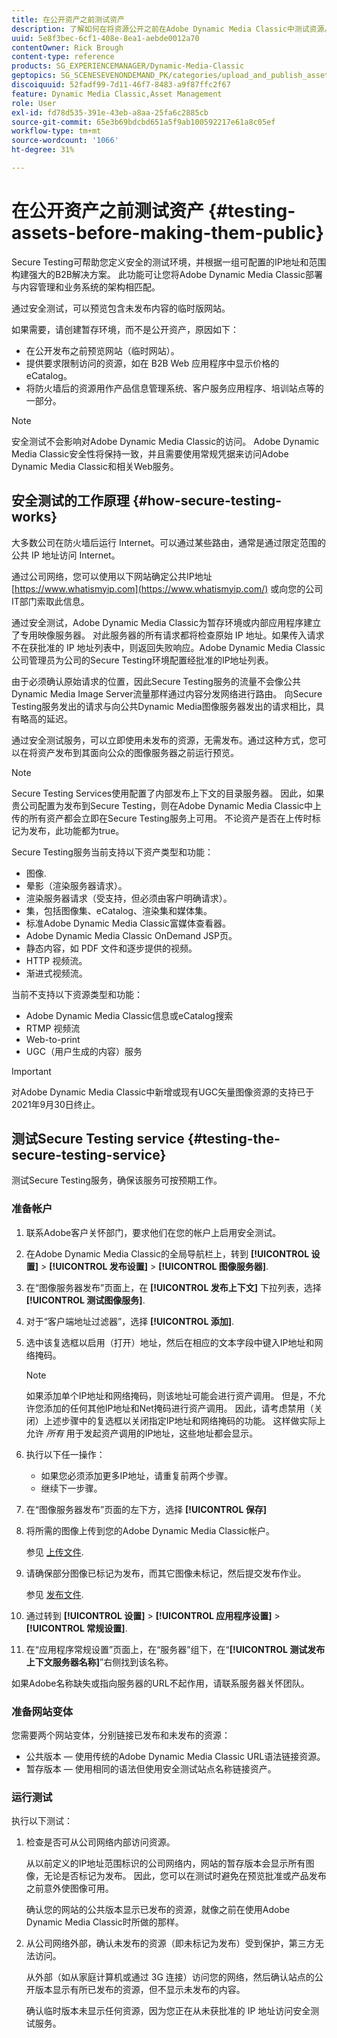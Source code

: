 ```yaml
---
title: 在公开资产之前测试资产
description: 了解如何在将资源公开之前在Adobe Dynamic Media Classic中测试资源。
uuid: 5e8f3bec-6cf1-408e-8ea1-aebde0012a70
contentOwner: Rick Brough
content-type: reference
products: SG_EXPERIENCEMANAGER/Dynamic-Media-Classic
geptopics: SG_SCENESEVENONDEMAND_PK/categories/upload_and_publish_assets
discoiquuid: 52fadf99-7d11-46f7-8483-a9f87ffc2f67
feature: Dynamic Media Classic,Asset Management
role: User
exl-id: fd78d535-391e-43eb-a8aa-25fa6c2885cb
source-git-commit: 65e3b69bdcbd651a5f9ab100592217e61a8c05ef
workflow-type: tm+mt
source-wordcount: '1066'
ht-degree: 31%

---
```


# 在公开资产之前测试资产 {#testing-assets-before-making-them-public}

Secure Testing可帮助您定义安全的测试环境，并根据一组可配置的IP地址和范围构建强大的B2B解决方案。 此功能可让您将Adobe Dynamic Media Classic部署与内容管理和业务系统的架构相匹配。

通过安全测试，可以预览包含未发布内容的临时版网站。

如果需要，请创建暂存环境，而不是公开资产，原因如下：

* 在公开发布之前预览网站（临时网站）。
* 提供要求限制访问的资源，如在 B2B Web 应用程序中显示价格的 eCatalog。
* 将防火墙后的资源用作产品信息管理系统、客户服务应用程序、培训站点等的一部分。

>[!NOTE]
>
>安全测试不会影响对Adobe Dynamic Media Classic的访问。 Adobe Dynamic Media Classic安全性将保持一致，并且需要使用常规凭据来访问Adobe Dynamic Media Classic和相关Web服务。

## 安全测试的工作原理 {#how-secure-testing-works}

大多数公司在防火墙后运行 Internet。可以通过某些路由，通常是通过限定范围的公共 IP 地址访问 Internet。

通过公司网络，您可以使用以下网站确定公共IP地址 [https://www.whatismyip.com](https://www.whatismyip.com/) 或向您的公司IT部门索取此信息。

通过安全测试，Adobe Dynamic Media Classic为暂存环境或内部应用程序建立了专用映像服务器。 对此服务器的所有请求都将检查原始 IP 地址。如果传入请求不在获批准的 IP 地址列表中，则返回失败响应。Adobe Dynamic Media Classic公司管理员为公司的Secure Testing环境配置经批准的IP地址列表。

由于必须确认原始请求的位置，因此Secure Testing服务的流量不会像公共Dynamic Media Image Server流量那样通过内容分发网络进行路由。 向Secure Testing服务发出的请求与向公共Dynamic Media图像服务器发出的请求相比，具有略高的延迟。

通过安全测试服务，可以立即使用未发布的资源，无需发布。通过这种方式，您可以在将资产发布到其面向公众的图像服务器之前运行预览。

>[!NOTE]
>
>Secure Testing Services使用配置了内部发布上下文的目录服务器。 因此，如果贵公司配置为发布到Secure Testing，则在Adobe Dynamic Media Classic中上传的所有资产都会立即在Secure Testing服务上可用。 不论资产是否在上传时标记为发布，此功能都为true。

Secure Testing服务当前支持以下资产类型和功能：

<!-- 

Comment Type: remark
Last Modified By: unknown unknown 
Last Modified Date: 

<p>Added videos to list below 9/11/2012. Moved “Render Server requests” from unsupported to supported, listed below on 3/15/2016 as per email from Cynthia March 11, 2016)</p>

 -->

* 图像.
* 晕影（渲染服务器请求）。
* 渲染服务器请求（受支持，但必须由客户明确请求）。
* 集，包括图像集、eCatalog、渲染集和媒体集。
* 标准Adobe Dynamic Media Classic富媒体查看器。
* Adobe Dynamic Media Classic OnDemand JSP页。
* 静态内容，如 PDF 文件和逐步提供的视频。
* HTTP 视频流。
* 渐进式视频流。

当前不支持以下资源类型和功能：

* Adobe Dynamic Media Classic信息或eCatalog搜索
* RTMP 视频流
* Web-to-print
* UGC（用户生成的内容）服务

>[!IMPORTANT]
>
>对Adobe Dynamic Media Classic中新增或现有UGC矢量图像资源的支持已于2021年9月30日终止。

## 测试Secure Testing service {#testing-the-secure-testing-service}

测试Secure Testing服务，确保该服务可按预期工作。

<!-- >[!NOTE]
>
>*If you do not mention any IPs under **[!UICONTROL Setup]** > **[!UICONTROL Application Setup]** > **[!UICONTROL Publish Setup]** > **[!UICONTROL Image Server]** > **[!UICONTROL Test Image Service]*** - If you add an IP only, that IP is able to call the assets and no other IP are allowed to make the calls. As long there is no IP mentioned under that section, all IPs are allowed to make the calls for the assets, and they show up. -->

### 准备帐户

<!-- 

Comment Type: remark
Last Modified By: unknown unknown 
Last Modified Date: 

<p>RB: Rewrote entire steps under “Prepare your account” 9/10/2012</p>

 -->

1. 联系Adobe客户关怀部门，要求他们在您的帐户上启用安全测试。
1. 在Adobe Dynamic Media Classic的全局导航栏上，转到 **[!UICONTROL 设置]** > **[!UICONTROL 发布设置]** > **[!UICONTROL 图像服务器]**.
1. 在“图像服务器发布”页面上，在 **[!UICONTROL 发布上下文]** 下拉列表，选择 **[!UICONTROL 测试图像服务]**.
1. 对于“客户端地址过滤器”，选择 **[!UICONTROL 添加]**.
1. 选中该复选框以启用（打开）地址，然后在相应的文本字段中键入IP地址和网络掩码。

   >[!NOTE]
   >
   >如果添加单个IP地址和网络掩码，则该地址可能会进行资产调用。 但是，不允许您添加的任何其他IP地址和Net掩码进行资产调用。 因此，请考虑禁用（关闭）上述步骤中的复选框以关闭指定IP地址和网络掩码的功能。 这样做实际上允许 *所有* 用于发起资产调用的IP地址，这些地址都会显示。

1. 执行以下任一操作：
   * 如果您必须添加更多IP地址，请重复前两个步骤。
   * 继续下一步骤。
1. 在“图像服务器发布”页面的左下方，选择 **[!UICONTROL 保存]**
1. 将所需的图像上传到您的Adobe Dynamic Media Classic帐户。

   参见 [上传文件](uploading-files.md#uploading_files).

1. 请确保部分图像已标记为发布，而其它图像未标记，然后提交发布作业。

   参见 [发布文件](publishing-files.md#publishing_files).

1. 通过转到 **[!UICONTROL 设置]** > **[!UICONTROL 应用程序设置]** > **[!UICONTROL 常规设置]**.
1. 在“应用程序常规设置”页面上，在“服务器”组下，在“**[!UICONTROL 测试发布上下文服务器名称]**”右侧找到该名称。

如果Adobe名称缺失或指向服务器的URL不起作用，请联系服务器关怀团队。

### 准备网站变体

您需要两个网站变体，分别链接已发布和未发布的资源：

* 公共版本 — 使用传统的Adobe Dynamic Media Classic URL语法链接资源。
* 暂存版本 — 使用相同的语法但使用安全测试站点名称链接资产。

### 运行测试

执行以下测试：

1. 检查是否可从公司网络内部访问资源。

   从以前定义的IP地址范围标识的公司网络内，网站的暂存版本会显示所有图像，无论是否标记为发布。 因此，您可以在测试时避免在预览批准或产品发布之前意外使图像可用。

   确认您的网站的公共版本显示已发布的资源，就像之前在使用Adobe Dynamic Media Classic时所做的那样。

1. 从公司网络外部，确认未发布的资源（即未标记为发布）受到保护，第三方无法访问。

   从外部（如从家庭计算机或通过 3G 连接）访问您的网络，然后确认站点的公开版本显示有所已发布的资源，但不显示未发布的内容。

   确认临时版本未显示任何资源，因为您正在从未获批准的 IP 地址访问安全测试服务。
